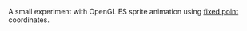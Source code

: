 A small experiment with OpenGL ES sprite animation using [fixed point](http://en.wikipedia.org/wiki/Fixed-point_arithmetic) coordinates.